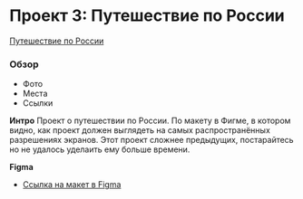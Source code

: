 # Проект 3: Путешествие по России

[Путешествие по России](https://serjsch.github.io/russian-travel/ "Сайт")

### Обзор
* Фото
* Места
* Ссылки

**Интро**
Проект о путешествии по России.
По макету в Фигме, в котором видно, как проект должен выглядеть на самых распространённых разрешениях экранов.
Этот проект сложнее предыдущих, постарайтесь но не удалось уделаить ему больше времени.

**Figma**
* [Ссылка на макет в Figma](https://www.figma.com/file/OyRWEjU6wBwRe1hapzQoLx/Sprint-3%3A-Russia-%2F-desktop-%2B-mobile?node-id=28503%3A0)

